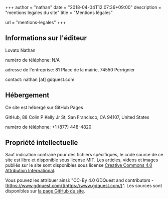 +++
author = "nathan"
date = "2018-04-04T12:07:36+09:00"
description = "mentions legales du site"
title = "Mentions légales"

url = "mentions-legales"
+++

## Informations sur l'éditeur

Lovato Nathan

numéro de téléphone: N/A

adresse de l'entreprise: 81 Place de la mairie, 74550 Perrignier

contact: nathan [at] gdquest.com

## Hébergement

Ce site est hébergé sur GitHub Pages

GitHub, 88 Colin P Kelly Jr St, San Francisco, CA 94107, United States

numéro de téléphone: +1 (877) 448-4820

## Propriété intellectuelle

Sauf indication contraire pour des fichiers spécifiques, le code source de ce site est libre et disponible sous license MIT. Les articles, videos et images publiés sur le site sont disponibles sous license [Creative Commons 4.0 Attribution International](https://creativecommons.org/licenses/by/4.0/).

Vous pouvez les attribuer ainsi: "CC-By 4.0 GDQuest and contributors - [https://www.gdquest.com/](https://www.gdquest.com/)". Les sources sont disponibles sur [la page GitHub du site](//github.com/GDQuest/GDQuest-website).
